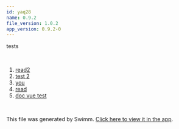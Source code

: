 ```yaml
---
id: yaq28
name: 0.9.2
file_version: 1.0.2
app_version: 0.9.2-0
---
```


<!-- Intro - Do not remove this comment -->
tests

<br/>

<!-- Steps - Do not remove this comment -->
1. [read2](https://raw.githubusercontent.com/maozSwimm/azerothcore-wotlk/master/.github/README.md)
2. [test 2](test-2.awyru.sw.md)
3. [you](https://www.youtube.com/watch?v=6DnLm4aqgz8)
4. [read](https://raw.githubusercontent.com/swimmio/swimm/develop/README.md?token=GHSAT0AAAAAABVZIB7NNBSPESBLIHASVKF6YV5OWWA)
5. [doc vue test](doc-vue-test.4bmc7.sw.md)


<br/>

This file was generated by Swimm. [Click here to view it in the app](https://swimm-web-app.web.app/repos/Z2l0aHViJTNBJTNBYXplcm90aGNvcmUtd290bGslM0ElM0FtYW96U3dpbW0=/docs/yaq28).